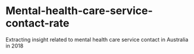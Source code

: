 # Mental-health-care-service-contact-rate
Extracting insight related to mental health care service contact in Australia in 2018
